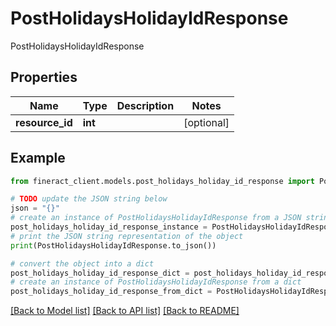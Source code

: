 # PostHolidaysHolidayIdResponse

PostHolidaysHolidayIdResponse

## Properties

Name | Type | Description | Notes
------------ | ------------- | ------------- | -------------
**resource_id** | **int** |  | [optional] 

## Example

```python
from fineract_client.models.post_holidays_holiday_id_response import PostHolidaysHolidayIdResponse

# TODO update the JSON string below
json = "{}"
# create an instance of PostHolidaysHolidayIdResponse from a JSON string
post_holidays_holiday_id_response_instance = PostHolidaysHolidayIdResponse.from_json(json)
# print the JSON string representation of the object
print(PostHolidaysHolidayIdResponse.to_json())

# convert the object into a dict
post_holidays_holiday_id_response_dict = post_holidays_holiday_id_response_instance.to_dict()
# create an instance of PostHolidaysHolidayIdResponse from a dict
post_holidays_holiday_id_response_from_dict = PostHolidaysHolidayIdResponse.from_dict(post_holidays_holiday_id_response_dict)
```
[[Back to Model list]](../README.md#documentation-for-models) [[Back to API list]](../README.md#documentation-for-api-endpoints) [[Back to README]](../README.md)


